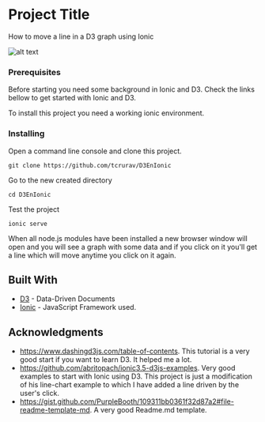 # Project Title

How to move a line in a D3 graph using Ionic

![alt text](https://github.com/tcrurav/D3EnIonic/blob/master/giphy.gif)

### Prerequisites

Before starting you need some background in Ionic and D3. Check the links bellow to get started with Ionic and D3.

To install this project you need a working ionic environment.

### Installing

Open a command line console and clone this project.

```
git clone https://github.com/tcrurav/D3EnIonic
```

Go to the new created directory

```
cd D3EnIonic
```

Test the project

```
ionic serve
```

When all node.js modules have been installed a new browser window will open and you will see a graph with some data and if you click on it you'll get a line which will move anytime you click on it again.

## Built With

* [D3](https://d3js.org/) - Data-Driven Documents
* [Ionic](https://ionicframework.com/) - JavaScript Framework used.

## Acknowledgments

* https://www.dashingd3js.com/table-of-contents. This tutorial is a very good start if you want to learn D3. It helped me a lot.
* https://github.com/abritopach/ionic3.5-d3js-examples. Very good examples to start with Ionic using D3. This project is just a modification of his line-chart example to which I have added a line driven by the user's click.
* https://gist.github.com/PurpleBooth/109311bb0361f32d87a2#file-readme-template-md. A very good Readme.md template.